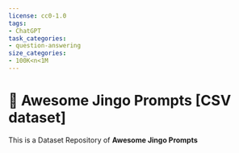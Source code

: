 ```yaml
---
license: cc0-1.0
tags:
- ChatGPT
task_categories:
- question-answering
size_categories:
- 100K<n<1M
---
```

<p align="center"><h1>🧠 Awesome Jingo Prompts [CSV dataset]</h1></p>

This is a Dataset Repository of **Awesome Jingo Prompts**



